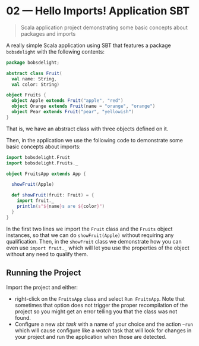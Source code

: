 # 02 &mdash; Hello Imports! Application SBT   
> Scala application project demonstrating some basic concepts about packages and imports

A really simple Scala application using SBT that features a package `bobsdelight` with the following contents:

```scala
package bobsdelight;

abstract class Fruit(
  val name: String,
  val color: String)

object Fruits {
  object Apple extends Fruit("apple", "red")
  object Orange extends Fruit(name = "orange", "orange")
  object Pear extends Fruit("pear", "yellowish")
}
```

That is, we have an abstract class with three objects defined on it.

Then, in the application we use the following code to demonstrate some basic concepts about imports:

```scala
import bobsdelight.Fruit
import bobsdelight.Fruits._

object FruitsApp extends App {

  showFruit(Apple)

  def showFruit(fruit: Fruit) = {
    import fruit._
    println(s"${name}s are ${color}")
  }
}
```

In the first two lines we import the `Fruit` class and the `Fruits` object instances, so that we can do `showFruit(Apple)` without requiring any qualification.
Then, in the `showFruit` class we demonstrate how you can even use `import fruit._` which will let you use the properties of the object without any need to qualify them.

## Running the Project
Import the project and either:
+ right-click on the `FruitsApp` class and select `Run FruitsApp`. Note that sometimes that option does not trigger the proper recompilation of the project so you might get an error telling you that the class was not found.
+ Configure a new *sbt task* with a name of your choice and the action `~run` which will cause configure like a *watch* task that will look for changes in your project and run the application when those are detected.